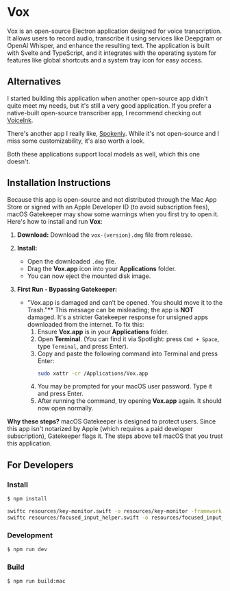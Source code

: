 # Vox

Vox is an open-source Electron application designed for voice transcription. It allows users to record audio, transcribe it using services like Deepgram or OpenAI Whisper, and enhance the resulting text. The application is built with Svelte and TypeScript, and it integrates with the operating system for features like global shortcuts and a system tray icon for easy access.

## Alternatives

I started building this application when another open-source app didn't quite meet my needs, but it's still a very good application. If you prefer a native-built open-source transcriber app, I recommend checking out [VoiceInk](https://github.com/Beingpax/VoiceInk).

There's another app I really like, [Spokenly](https://spokenly.app/). While it's not open-source and I miss some customizability, it's also worth a look.

Both these applications support local models as well, which this one doesn't. 

## Installation Instructions

Because this app is open-source and not distributed through the Mac App Store or signed with an Apple Developer ID (to avoid subscription fees), macOS Gatekeeper may show some warnings when you first try to open it. Here's how to install and run **Vox**:

1.  **Download:**
    Download the `vox-{version}.dmg` file from release.

2.  **Install:**
    *   Open the downloaded `.dmg` file.
    *   Drag the **Vox.app** icon into your **Applications** folder.
    *   You can now eject the mounted disk image.

3.  **First Run - Bypassing Gatekeeper:**

    * "Vox.app is damaged and can’t be opened. You should move it to the Trash."**
        This message can be misleading; the app is **NOT** damaged. It's a stricter Gatekeeper response for unsigned apps downloaded from the internet. To fix this:
        1.  Ensure **Vox.app** is in your **Applications** folder.
        2.  Open **Terminal**. (You can find it via Spotlight: press `Cmd + Space`, type `Terminal`, and press Enter).
        3.  Copy and paste the following command into Terminal and press Enter:
            ```bash
            sudo xattr -cr /Applications/Vox.app
            ```
        4.  You may be prompted for your macOS user password. Type it and press Enter.
        5.  After running the command, try opening **Vox.app** again. It should now open normally.

**Why these steps?**
macOS Gatekeeper is designed to protect users. Since this app isn't notarized by Apple (which requires a paid developer subscription), Gatekeeper flags it. The steps above tell macOS that you trust this application.

## For Developers

### Install

```bash
$ npm install
```

```bash
swiftc resources/key-monitor.swift -o resources/key-monitor -framework CoreGraphics -framework AppKit
swiftc resources/focused_input_helper.swift -o resources/focused_input_helper -framework AppKit -framework Accessibility
```

### Development

```bash
$ npm run dev
```

### Build

```bash
$ npm run build:mac
```